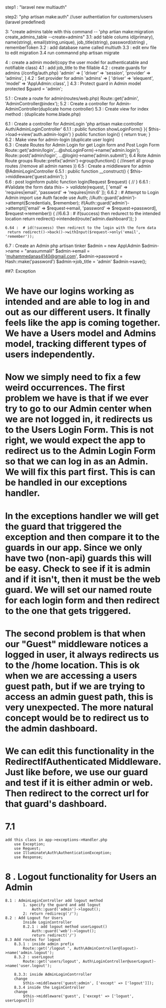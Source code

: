step1 : "laravel new multiauth"

step2: "php artisan make:auth" //user authentiation for customers/users (laravel predefined)

3: "create admins table with this command -- 'php artian make:migration create_admins_table --create=admins"
3.1: add table colums  id(primary), name(string), email(string,unique), job_title(string), password(string) , rememberToken
3.2 : add database name called multiuth
3.3 : edit env file to edit migration 
3.4 run commannd php artisan migrate

4   : create a admin model(copy the user model for authenticatable and notifiable class)
4.1 : add job_title to the fillable 
4.2 : create guards for admins (/config/auth.php)
		'admin' => [
			'driver' => 'session',
			'provider' => 'admins',
		]
4.2 : Set provider for admin 
		'admins' => [
			'driver' => 'elequent',
			'model' => 'App\Admin::class',
			]
4.3 : Protect guard in Admin model
		protected $guard = 'admin';		

5.1 : Create a route for admin(routes/web.php)
		Route::get('admin', 'AdminController@index');
5.2 : Create a controller for Admin-AdminController(duplicate home controller)
5.3 : Create view for index method : (duplicate home.blade.php)

6.1 : Create a controller for AdminLogin 'php artisan make:controller Auth/AdminLoginController' 
	6.1.1 :  public function showLoginForm() }{
				$this->load->view('auth.admin-login')
		 	}
			public function login() {
				return true;
			}		 	
6.2  : Make view for admin-login (duplicate user login)		
6.3 :  Create Routes for Admin Login for get Login form and Post Login Form
	Route::get('admin/login',...@shoLoginForm)->name('admin.login');
	Route::post('admin/login', ...@login)->name('admin.submit');
6.4 Rote Admin Route groups
		Route::prefix('admin')->group(function() {
			//insert all group routes
			//remove all admin names
		})
6.5 : Create a middleware for admin
	@AdminLoginController
	6.5.1 : 
		public function __construct() {
			$this->middleware('guest:admin');
		}		
6.6 : post loginform
		public function login(Request $request) {
		//
		}
	6.6.1 : #Validate the form data
		$this->validate($request, [
			'email' => 'requires|email',
			'password' => 'requires|min:6'
		]);
	6.6.2 : # Attempt to Login Admin
		import use Auth facede
		use Auth;
		//Auth::guard('admin')->attempt($credentials, $remember);
		if(Auth::guard('admin')->attempt(['email' => $request->email, 'password' => $request->password],  $request->remember)) {
		//6.6.3 : # if(success) then redurect to the intended location
			return redirect()->intended(route('admin.dashboard'));
		}	
	
	6.64 :  # id(!suceess) then redirect to the login with the form data
	 return redirect()->back()->withInput($request->only('email', 'remember'));
6.7 : Create an Admin
		php artisan tinker 
		$admin = new App\Admin
		$admin->name = "anasummalil"
		$admin->email = 'muhammedanas4140@gmail.com',
		$admin->password = Hash::make('password')
		$admin->job_title = 'admin'
		$admin->save();

##7: Exception
# We have our logins working as intended and are able to log in and out as our different users. It finally feels like the app is coming together. We have a Users model and Admins model, tracking different types of users independently. 
# Now we simply need to fix a few weird occurrences. The first problem we have is that if we ever try to go to our Admin center when we are not logged in, it redirects us to the Users Login Form. This is not right, we would expect the app to redirect us to the Admin Login Form so that we can log in as an Admin. We will fix this part first. This is can be handled in our exceptions handler. 
# In the exceptions handler we will get the guard that triggered the exception and then compare it to the guards in our app. Since we only have two (non-api) guards this will be easy. Check to see if it is admin and if it isn't, then it must be the web guard. We will set our named route for each login form and then redirect to the one that gets triggered. 
# The second problem is that when our "Guest" middleware notices a logged in user, it always redirects us to the /home location. This is ok when we are accessing a users guest path, but if we are trying to access an admin guest path, this is very unexpected. The more natural concept would be to redirect us to the admin dashboard. 
# We can edit this functionality in the RedirectIfAuthenticated Middleware. Just like before, we use our guard and test if it is either admin or web. Then redirect to the correct url for that guard's dashboard.
# 7.1 
	add this class in app->exceptions->Handler.php
		use Exception;
		use Request;
		use Illuminate\Auth\AuthenticationException;
		use Response;

# 8 . Logout functionality for Users an Admin
	8.1 : AdminLoginController add logout method
			1. specify the guard and add logout
				Auth::guard('admin')->logout();
			2: return rediirecg('/');
	8.2 : Add Logout for Users
			Inside LoginController
			8.2.1 : add logout method userLogout()
				Auth::guard('web')->logout();
				return redirect('/')
	8.3 Add routes for logout
		8.3.1 : inside admin prefix
			Route::get('/logout	', Auth\AdminController@logout)->name('admin.logout');
		8.3.2 : userLogout
			Route::get('users/logout', Auth\LoginController@userLogout)->name('user.logout');

		8.3.3: inside AdminLoginContrroller
		change
			$this->middleware('guest:admin', ['except' => ['logout']]);
		8.3.4 inside the LoginController
		change
			$this->middleware('guest', ['except' => ['loguot', userLogout]])

